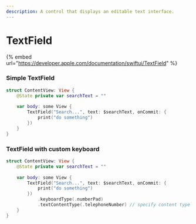 ```yaml
---
description: A control that displays an editable text interface.
---
```


# TextField

{% embed url="https://developer.apple.com/documentation/swiftui/TextField" %}

### Simple TextField

```swift
struct ContentView: View {
    @State private var searchText = ""
    
    var body: some View {
        TextField("Search...", text: $searchText, onCommit: {
            print("do something")
        })
    }
}
```

### TextField with custom keyboard

```swift
struct ContentView: View {
    @State private var searchText = ""
    
    var body: some View {
        TextField("Search...", text: $searchText, onCommit: {
            print("do something")
        })
            .keyboardType(.numberPad)
            .textContentType(.telephoneNumber) // specify content type
    }
}
```

